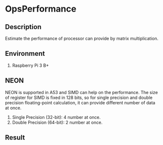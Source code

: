 # OpsPerformance

## Description
Estimate the performance of processor can provide by matrix multiplication.

## Environment
1. Raspberry Pi 3 B+

## NEON
NEON is supported in A53 and SIMD can help on the performance. The size of register for SIMD is fixed in 128 bits, so for single precision and double precision floating-point calculation, it can provide different number of data at once.
1. Single Precision (32-bit): 4 number at once.
2. Double Precision (64-bit): 2 number at once.

## Result
